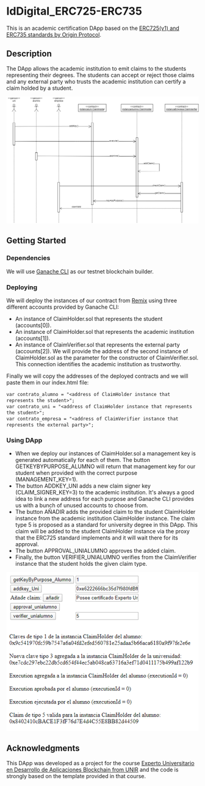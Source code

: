 # IdDigital_ERC725-ERC735

This is an academic certification DApp based on the [ERC725(v1) and ERC735 standards by Origin Protocol](https://github.com/OriginProtocol/origin-playground/tree/master/contracts).

## Description

The DApp allows the academic institution to emit claims to the students representing their degrees. The students can accept or reject those claims and any external party who trusts the academic institution can certify a claim holded by a student.  

![Sequence diagram](./screenshots/diagrama_secuencia.png)  

## Getting Started

### Dependencies

We will use [Ganache CLI](https://github.com/trufflesuite/ganache-cli) as our testnet blockchain builder.

### Deploying

We will deploy the instances of our contract from [Remix](https://remix.ethereum.org/) using three different accounts provided by Ganache CLI:
* An instance of ClaimHolder.sol that represents the student (accounts[0]).
* An instance of ClaimHolder.sol that represents the academic institution (accounts[1]).
* An instance of ClaimVerifier.sol that represents the external party (accounts[2]). We will provide the address of the second instance of ClaimHolder.sol as the parameter for the constructor of ClaimVerifier.sol. This connection identifies the academic institution as trustworthy.  

Finally we will copy the addresses of the deployed contracts and we will paste them in our index.html file:
```
var contrato_alumno = "<address of ClaimHolder instance that represents the student>";
var contrato_uni = "<address of ClaimHolder instance that represents the student>";
var contrato_empresa = "<address of ClaimVerifier instance that represents the external party>";
```

### Using DApp

* When we deploy our instances of ClaimHolder.sol a management key is generated automatically for each of them. The button GETKEYBYPURPOSE_ALUMNO will return that management key for our student when provided with the correct purpose (MANAGEMENT_KEY=1).  
* The button ADDKEY_UNI adds a new claim signer key (CLAIM_SIGNER_KEY=3) to the academic institution. It's always a good idea to link a new address for each purpose and Ganache CLI provides us with a bunch of unused accounts to choose from.
* The button AÑADIR adds the provided claim to the student ClaimHolder instance from the academic institution ClaimHolder instance. The claim type 5 is proposed as a standard for university degree in this DApp. This claim will be added to the student ClaimHolder instance via the proxy that the ERC725 standard implements and it will wait there for its approval.
* The button APPROVAL_UNIALUMNO approves the added claim.
* Finally, the button VERIFIER_UNIALUMNO verifies from the ClaimVerifier instance that the student holds the given claim type.  

![DApp screenshot](./screenshots/dapp_screenshot.png)  

## Acknowledgments

This DApp was developed as a project for the course [Experto Universitario en Desarrollo de Aplicaciones Blockchain from UNIR](https://www.unir.net/ingenieria/curso-blockchain-technology/549203598650/) and the code is strongly based on the template provided in that course.
